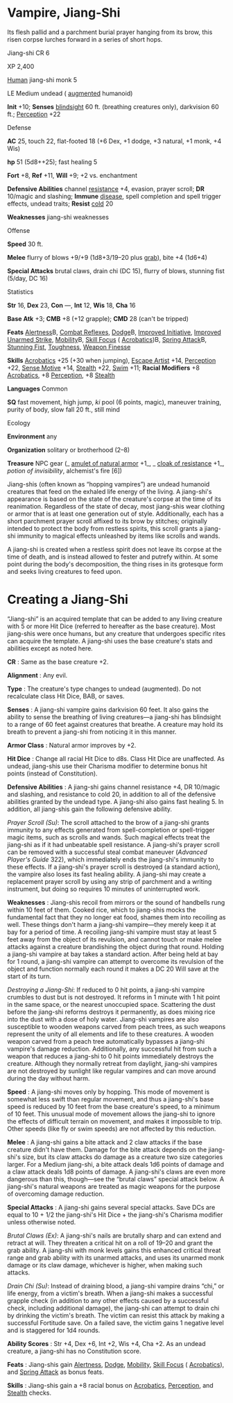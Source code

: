 # Vampire, Jiang-Shi

Its flesh pallid and a parchment burial prayer hanging from its brow, this risen corpse lurches forward in a series of short hops.

Jiang-shi CR 6

XP 2,400

[Human](monsters/creatureTypes.md#_human-subtype) jiang-shi monk 5

LE Medium undead ( [augmented](monsters/creatureTypes.md#_augmented-subtype) humanoid)

**Init** +10; **Senses** [blindsight](monsters/universalMonsterRules.md#_blindsight) 60 ft. (breathing creatures only), darkvision 60 ft.; [Perception](skills/perception.md#_perception) +22

Defense

**AC** 25, touch 22, flat-footed 18 (+6 Dex, +1 dodge, +3 natural, +1 monk, +4 Wis)

**hp** 51 (5d8++25); fast healing 5

**Fort** +8, **Ref** +11, **Will** +9; +2 vs. enchantment

**Defensive Abilities** channel [resistance](monsters/universalMonsterRules.md#_resistance) +4, evasion, prayer scroll; **DR** 10/magic and slashing; **Immune** [disease](monsters/universalMonsterRules.md#_disease-(ex-or-su)), spell completion and spell trigger effects, undead traits; **Resist** [cold](monsters/creatureTypes.md#_cold-subtype) 20

**Weaknesses** jiang-shi weaknesses

Offense

**Speed** 30 ft.

**Melee** flurry of blows +9/+9 (1d8+3/19–20 plus [grab](monsters/universalMonsterRules.md#_grab)), bite +4 (1d6+4)

**Special Attacks** brutal claws, drain chi (DC 15), flurry of blows, stunning fist (5/day, DC 16)

Statistics

**Str** 16, **Dex** 23, **Con** —, **Int** 12, **Wis** 18, **Cha** 16

**Base Atk** +3; **CMB** +8 (+12 grapple); **CMD** 28 (can't be tripped)

**Feats** [Alertness](feats.md#_alertness)B, [Combat Reflexes](feats.md#_combat-reflexes), [Dodge](feats.md#_dodge)B, [Improved Initiative](feats.md#_improved-initiative), [Improved Unarmed Strike](feats.md#_improved-unarmed-strike), [Mobility](feats.md#_mobility)B, [Skill Focus](feats.md#_skill-focus) ( [Acrobatics](skills/acrobatics.md#_acrobatics))B, [Spring Attack](feats.md#_spring-attack)B, [Stunning Fist](classes/monk.md#_stunning-fist), [Toughness](feats.md#_toughness), [Weapon Finesse](feats.md#_weapon-finesse)

**Skills** [Acrobatics](skills/acrobatics.md#_acrobatics) +25 (+30 when jumping), [Escape Artist](skills/escapeArtist.md#_escape-artist) +14, [Perception](skills/perception.md#_perception) +22, [Sense Motive](skills/senseMotive.md#_sense-motive) +14, [Stealth](skills/stealth.md#_stealth) +22, [Swim](skills/swim.md#_swim) +11; **Racial Modifiers** +8 [Acrobatics](skills/acrobatics.md#_acrobatics), +8 [Perception](skills/perception.md#_perception), +8 [Stealth](skills/stealth.md#_stealth)

**Languages** Common

**SQ** fast movement, high jump, _ki_ pool (6 points, magic), maneuver training, purity of body, slow fall 20 ft., still mind

Ecology

**Environment** any

**Organization** solitary or brotherhood (2–8)

**Treasure** NPC gear (_ [amulet of natural armor](magicItems/wondrousItems.md#_amulet-of-natural-armor) +1_, _ [cloak of resistance](magicItems/wondrousItems.md#_cloak-of-resistance) +1_, _potion of invisibility_, alchemist's fire [6])

Jiang-shis (often known as “hopping vampires”) are undead humanoid creatures that feed on the exhaled life energy of the living. A jiang-shi's appearance is based on the state of the creature's corpse at the time of its reanimation. Regardless of the state of decay, most jiang-shis wear clothing or armor that is at least one generation out of style. Additionally, each has a short parchment prayer scroll affixed to its brow by stitches; originally intended to protect the body from restless spirits, this scroll grants a jiang-shi immunity to magical effects unleashed by items like scrolls and wands.

A jiang-shi is created when a restless spirit does not leave its corpse at the time of death, and is instead allowed to fester and putrefy within. At some point during the body's decomposition, the thing rises in its grotesque form and seeks living creatures to feed upon.

# Creating a Jiang-Shi

“Jiang-shi” is an acquired template that can be added to any living creature with 5 or more Hit Dice (referred to hereafter as the base creature). Most jiang-shis were once humans, but any creature that undergoes specific rites can acquire the template. A jiang-shi uses the base creature's stats and abilities except as noted here.

**CR** : Same as the base creature +2.

**Alignment** : Any evil.

**Type** : The creature's type changes to undead (augmented). Do not recalculate class Hit Dice, BAB, or saves.

**Senses** : A jiang-shi vampire gains darkvision 60 feet. It also gains the ability to sense the breathing of living creatures—a jiang-shi has blindsight to a range of 60 feet against creatures that breathe. A creature may hold its breath to prevent a jiang-shi from noticing it in this manner.

**Armor Class** : Natural armor improves by +2.

**Hit Dice** : Change all racial Hit Dice to d8s. Class Hit Dice are unaffected. As undead, jiang-shis use their Charisma modifier to determine bonus hit points (instead of Constitution).

**Defensive Abilities** : A jiang-shi gains channel resistance +4, DR 10/magic and slashing, and resistance to cold 20, in addition to all of the defensive abilities granted by the undead type. A jiang-shi also gains fast healing 5. In addition, all jiang-shis gain the following defensive ability.

_Prayer Scroll (Su)_: The scroll attached to the brow of a jiang-shi grants immunity to any effects generated from spell-completion or spell-trigger magic items, such as scrolls and wands. Such magical effects treat the jiang-shi as if it had unbeatable spell resistance. A jiang-shi‘s prayer scroll can be removed with a successful steal combat maneuver (_Advanced Player's Guide_ 322), which immediately ends the jiang-shi's immunity to these effects. If a jiang-shi's prayer scroll is destroyed (a standard action), the vampire also loses its fast healing ability. A jiang-shi may create a replacement prayer scroll by using any strip of parchment and a writing instrument, but doing so requires 10 minutes of uninterrupted work.

**Weaknesses** : Jiang-shis recoil from mirrors or the sound of handbells rung within 10 feet of them. Cooked rice, which to jiang-shis mocks the fundamental fact that they no longer eat food, shames them into recoiling as well. These things don't harm a jiang-shi vampire—they merely keep it at bay for a period of time. A recoiling jiang-shi vampire must stay at least 5 feet away from the object of its revulsion, and cannot touch or make melee attacks against a creature brandishing the object during that round. Holding a jiang-shi vampire at bay takes a standard action. After being held at bay for 1 round, a jiang-shi vampire can attempt to overcome its revulsion of the object and function normally each round it makes a DC 20 Will save at the start of its turn.

_Destroying a Jiang-Shi_: If reduced to 0 hit points, a jiang-shi vampire crumbles to dust but is not destroyed. It reforms in 1 minute with 1 hit point in the same space, or the nearest unoccupied space. Scattering the dust before the jiang-shi reforms destroys it permanently, as does mixing rice into the dust with a dose of holy water. Jiang-shi vampires are also susceptible to wooden weapons carved from peach trees, as such weapons represent the unity of all elements and life to these creatures. A wooden weapon carved from a peach tree automatically bypasses a jiang-shi vampire's damage reduction. Additionally, any successful hit from such a weapon that reduces a jiang-shi to 0 hit points immediately destroys the creature. Although they normally retreat from daylight, jiang-shi vampires are not destroyed by sunlight like regular vampires and can move around during the day without harm.

**Speed** : A jiang-shi moves only by hopping. This mode of movement is somewhat less swift than regular movement, and thus a jiang-shi's base speed is reduced by 10 feet from the base creature's speed, to a minimum of 10 feet. This unusual mode of movement allows the jiang-shi to ignore the effects of difficult terrain on movement, and makes it impossible to trip. Other speeds (like fly or swim speeds) are not affected by this reduction.

**Melee** : A jiang-shi gains a bite attack and 2 claw attacks if the base creature didn't have them. Damage for the bite attack depends on the jiang-shi's size, but its claw attacks do damage as a creature two size categories larger. For a Medium jiang-shi, a bite attack deals 1d6 points of damage and a claw attack deals 1d8 points of damage. A jiang-shi's claws are even more dangerous than this, though—see the “brutal claws” special attack below. A jiang-shi's natural weapons are treated as magic weapons for the purpose of overcoming damage reduction.

**Special Attacks** : A jiang-shi gains several special attacks. Save DCs are equal to 10 + 1/2 the jiang-shi's Hit Dice + the jiang-shi's Charisma modifier unless otherwise noted.

_Brutal Claws (Ex)_: A jiang-shi's nails are brutally sharp and can extend and retract at will. They threaten a critical hit on a roll of 19–20 and grant the grab ability. A jiang-shi with monk levels gains this enhanced critical threat range and grab ability with its unarmed attacks, and uses its unarmed monk damage or its claw damage, whichever is higher, when making such attacks.

_Drain Chi (Su)_: Instead of draining blood, a jiang-shi vampire drains “chi,” or life energy, from a victim's breath. When a jiang-shi makes a successful grapple check (in addition to any other effects caused by a successful check, including additional damage), the jiang-shi can attempt to drain chi by drinking the victim's breath. The victim can resist this attack by making a successful Fortitude save. On a failed save, the victim gains 1 negative level and is staggered for 1d4 rounds.

**Ability Scores** : Str +4, Dex +6, Int +2, Wis +4, Cha +2. As an undead creature, a jiang-shi has no Constitution score.

**Feats** : Jiang-shis gain [Alertness](feats.md#_alertness), [Dodge](feats.md#_dodge), [Mobility](feats.md#_mobility), [Skill Focus](feats.md#_skill-focus) ( [Acrobatics](skills/acrobatics.md#_acrobatics)), and [Spring Attack](feats.md#_spring-attack) as bonus feats.

**Skills** : Jiang-shis gain a +8 racial bonus on [Acrobatics](skills/acrobatics.md#_acrobatics), [Perception](skills/perception.md#_perception), and [Stealth](skills/stealth.md#_stealth) checks.

